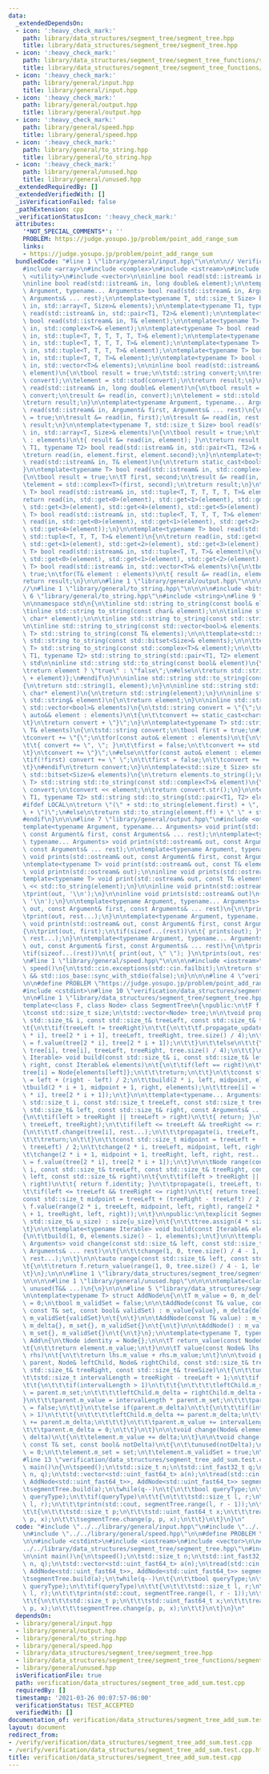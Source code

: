 ```yaml
---
data:
  _extendedDependsOn:
  - icon: ':heavy_check_mark:'
    path: library/data_structures/segment_tree/segment_tree.hpp
    title: library/data_structures/segment_tree/segment_tree.hpp
  - icon: ':heavy_check_mark:'
    path: library/data_structures/segment_tree/segment_tree_functions/segment_tree_add.hpp
    title: library/data_structures/segment_tree/segment_tree_functions/segment_tree_add.hpp
  - icon: ':heavy_check_mark:'
    path: library/general/input.hpp
    title: library/general/input.hpp
  - icon: ':heavy_check_mark:'
    path: library/general/output.hpp
    title: library/general/output.hpp
  - icon: ':heavy_check_mark:'
    path: library/general/speed.hpp
    title: library/general/speed.hpp
  - icon: ':heavy_check_mark:'
    path: library/general/to_string.hpp
    title: library/general/to_string.hpp
  - icon: ':heavy_check_mark:'
    path: library/general/unused.hpp
    title: library/general/unused.hpp
  _extendedRequiredBy: []
  _extendedVerifiedWith: []
  _isVerificationFailed: false
  _pathExtension: cpp
  _verificationStatusIcon: ':heavy_check_mark:'
  attributes:
    '*NOT_SPECIAL_COMMENTS*': ''
    PROBLEM: https://judge.yosupo.jp/problem/point_add_range_sum
    links:
    - https://judge.yosupo.jp/problem/point_add_range_sum
  bundledCode: "#line 1 \"library/general/input.hpp\"\n\n\n\n// Verification:\n//\n\
    #include <array>\n#include <complex>\n#include <istream>\n#include <tuple>\n#include\
    \ <utility>\n#include <vector>\n\ninline bool read(std::istream& in, double& element);\n\
    \ninline bool read(std::istream& in, long double& element);\n\ntemplate<typename\
    \ Argument, typename... Arguments> bool read(std::istream& in, Argument& first,\
    \ Arguments& ... rest);\n\ntemplate<typename T, std::size_t Size> bool read(std::istream&\
    \ in, std::array<T, Size>& elements);\n\ntemplate<typename T1, typename T2> bool\
    \ read(std::istream& in, std::pair<T1, T2>& element);\n\ntemplate<typename T>\
    \ bool read(std::istream& in, T& element);\n\ntemplate<typename T> bool read(std::istream&\
    \ in, std::complex<T>& element);\n\ntemplate<typename T> bool read(std::istream&\
    \ in, std::tuple<T, T, T, T, T, T>& element);\n\ntemplate<typename T> bool read(std::istream&\
    \ in, std::tuple<T, T, T, T, T>& element);\n\ntemplate<typename T> bool read(std::istream&\
    \ in, std::tuple<T, T, T, T>& element);\n\ntemplate<typename T> bool read(std::istream&\
    \ in, std::tuple<T, T, T>& element);\n\ntemplate<typename T> bool read(std::istream&\
    \ in, std::vector<T>& elements);\n\ninline bool read(std::istream& in, double&\
    \ element)\n{\n\tbool result = true;\n\tstd::string convert;\n\tresult &= read(in,\
    \ convert);\n\telement = std::stod(convert);\n\treturn result;\n}\n\ninline bool\
    \ read(std::istream& in, long double& element)\n{\n\tbool result = true;\n\tstd::string\
    \ convert;\n\tresult &= read(in, convert);\n\telement = std::stold(convert);\n\
    \treturn result;\n}\n\ntemplate<typename Argument, typename... Arguments> bool\
    \ read(std::istream& in, Argument& first, Arguments& ... rest)\n{\n\tbool result\
    \ = true;\n\tresult &= read(in, first);\n\tresult &= read(in, rest...);\n\treturn\
    \ result;\n}\n\ntemplate<typename T, std::size_t Size> bool read(std::istream&\
    \ in, std::array<T, Size>& elements)\n{\n\tbool result = true;\n\tfor(T& element\
    \ : elements)\n\t{ result &= read(in, element); }\n\treturn result;\n}\n\ntemplate<typename\
    \ T1, typename T2> bool read(std::istream& in, std::pair<T1, T2>& element)\n{\n\
    \treturn read(in, element.first, element.second);\n}\n\ntemplate<typename T> bool\
    \ read(std::istream& in, T& element)\n{\n\treturn static_cast<bool>(in >> element);\n\
    }\n\ntemplate<typename T> bool read(std::istream& in, std::complex<T>& element)\n\
    {\n\tbool result = true;\n\tT first, second;\n\tresult &= read(in, first, second);\n\
    \telement = std::complex<T>(first, second);\n\treturn result;\n}\n\ntemplate<typename\
    \ T> bool read(std::istream& in, std::tuple<T, T, T, T, T, T>& element)\n{\n\t\
    return read(in, std::get<0>(element), std::get<1>(element), std::get<2>(element),\
    \ std::get<3>(element), std::get<4>(element), std::get<5>(element));\n}\n\ntemplate<typename\
    \ T> bool read(std::istream& in, std::tuple<T, T, T, T, T>& element)\n{\n\treturn\
    \ read(in, std::get<0>(element), std::get<1>(element), std::get<2>(element), std::get<3>(element),\
    \ std::get<4>(element));\n}\n\ntemplate<typename T> bool read(std::istream& in,\
    \ std::tuple<T, T, T, T>& element)\n{\n\treturn read(in, std::get<0>(element),\
    \ std::get<1>(element), std::get<2>(element), std::get<3>(element));\n}\n\ntemplate<typename\
    \ T> bool read(std::istream& in, std::tuple<T, T, T>& element)\n{\n\treturn read(in,\
    \ std::get<0>(element), std::get<1>(element), std::get<2>(element));\n}\n\ntemplate<typename\
    \ T> bool read(std::istream& in, std::vector<T>& elements)\n{\n\tbool result =\
    \ true;\n\tfor(T& element : elements)\n\t{ result &= read(in, element); }\n\t\
    return result;\n}\n\n\n#line 1 \"library/general/output.hpp\"\n\n\n\n// Verification:\n\
    //\n#line 1 \"library/general/to_string.hpp\"\n\n\n\n#include <bitset>\n#line\
    \ 6 \"library/general/to_string.hpp\"\n#include <string>\n#line 9 \"library/general/to_string.hpp\"\
    \n\nnamespace std\n{\n\tinline std::string to_string(const bool& element);\n\n\
    \tinline std::string to_string(const char& element);\n\n\tinline std::string to_string(const\
    \ char* element);\n\n\tinline std::string to_string(const std::string& element);\n\
    \n\tinline std::string to_string(const std::vector<bool>& elements);\n\n\ttemplate<typename\
    \ T> std::string to_string(const T& elements);\n\n\ttemplate<std::size_t Size>\
    \ std::string to_string(const std::bitset<Size>& elements);\n\n\ttemplate<typename\
    \ T> std::string to_string(const std::complex<T>& element);\n\n\ttemplate<typename\
    \ T1, typename T2> std::string to_string(std::pair<T1, T2> element);\n}  // namespace\
    \ std\n\ninline std::string std::to_string(const bool& element)\n{\n#ifdef LOCAL\n\
    \treturn element ? \"true\" : \"false\";\n#else\n\treturn std::string{static_cast<char>('0'\
    \ + element)};\n#endif\n}\n\ninline std::string std::to_string(const char& element)\n\
    {\n\treturn std::string(1, element);\n}\n\ninline std::string std::to_string(const\
    \ char* element)\n{\n\treturn std::string(element);\n}\n\ninline std::string std::to_string(const\
    \ std::string& element)\n{\n\treturn element;\n}\n\ninline std::string std::to_string(const\
    \ std::vector<bool>& elements)\n{\n\tstd::string convert = \"{\";\n\tfor(const\
    \ auto&& element : elements)\n\t{\n\t\tconvert += static_cast<char>('0' + element);\n\
    \t}\n\treturn convert + \"}\";\n}\n\ntemplate<typename T> std::string std::to_string(const\
    \ T& elements)\n{\n\tstd::string convert;\n\tbool first = true;\n#ifdef LOCAL\n\
    \tconvert += \"{\";\n\tfor(const auto& element : elements)\n\t{\n\t\tif(!first)\n\
    \t\t{ convert += \", \"; }\n\t\tfirst = false;\n\t\tconvert += std::to_string(element);\n\
    \t}\n\tconvert += \"}\";\n#else\n\tfor(const auto& element : elements)\n\t{\n\t\
    \tif(!first) convert += \" \";\n\t\tfirst = false;\n\t\tconvert += std::to_string(element);\n\
    \t}\n#endif\n\treturn convert;\n}\n\ntemplate<std::size_t Size> std::string std::to_string(const\
    \ std::bitset<Size>& elements)\n{\n\treturn elements.to_string();\n}\n\ntemplate<typename\
    \ T> std::string std::to_string(const std::complex<T>& element)\n{\n\tstd::stringstream\
    \ convert;\n\tconvert << element;\n\treturn convert.str();\n}\n\ntemplate<typename\
    \ T1, typename T2> std::string std::to_string(std::pair<T1, T2> element)\n{\n\
    #ifdef LOCAL\n\treturn \"(\" + std::to_string(element.first) + \", \" + std::to_string(element.second)\
    \ + \")\";\n#else\n\treturn std::to_string(element.ff) + \" \" + std::to_string(element.ss);\n\
    #endif\n}\n\n\n#line 7 \"library/general/output.hpp\"\n#include <ostream>\n\n\
    template<typename Argument, typename... Arguments> void print(std::ostream& out,\
    \ const Argument& first, const Arguments& ... rest);\n\ntemplate<typename Argument,\
    \ typename... Arguments> void printn(std::ostream& out, const Argument& first,\
    \ const Arguments& ... rest);\n\ntemplate<typename Argument, typename... Arguments>\
    \ void prints(std::ostream& out, const Argument& first, const Arguments& ... rest);\n\
    \ntemplate<typename T> void print(std::ostream& out, const T& element);\n\ninline\
    \ void printn(std::ostream& out);\n\ninline void prints(std::ostream& out);\n\n\
    template<typename T> void print(std::ostream& out, const T& element)\n{\n\tout\
    \ << std::to_string(element);\n}\n\ninline void printn(std::ostream& out)\n{\n\
    \tprint(out, '\\n');\n}\n\ninline void prints(std::ostream& out)\n{\n\tprint(out,\
    \ '\\n');\n}\n\ntemplate<typename Argument, typename... Arguments> void print(std::ostream&\
    \ out, const Argument& first, const Arguments& ... rest)\n{\n\tprint(out, first);\n\
    \tprint(out, rest...);\n}\n\ntemplate<typename Argument, typename... Arguments>\
    \ void printn(std::ostream& out, const Argument& first, const Arguments& ... rest)\n\
    {\n\tprint(out, first);\n\tif(sizeof...(rest))\n\t{ prints(out); }\n\tprintn(out,\
    \ rest...);\n}\n\ntemplate<typename Argument, typename... Arguments> void prints(std::ostream&\
    \ out, const Argument& first, const Arguments& ... rest)\n{\n\tprint(out, first);\n\
    \tif(sizeof...(rest))\n\t{ print(out, \" \"); }\n\tprints(out, rest...);\n}\n\n\
    \n#line 1 \"library/general/speed.hpp\"\n\n\n\n#include <iostream>\n\ninline bool\
    \ speed()\n{\n\tstd::cin.exceptions(std::cin.failbit);\n\treturn std::cin.tie(nullptr)\
    \ && std::ios_base::sync_with_stdio(false);\n}\n\n\n#line 4 \"verification/data_structures/segment_tree_add_sum.test.cpp\"\
    \n\n#define PROBLEM \"https://judge.yosupo.jp/problem/point_add_range_sum\"\n\n\
    #include <cstdint>\n#line 10 \"verification/data_structures/segment_tree_add_sum.test.cpp\"\
    \n\n#line 1 \"library/data_structures/segment_tree/segment_tree.hpp\"\n\n\n\n\
    template<class F, class Node> class SegmentTree\n{\npublic:\n\tF f;\nprivate:\n\
    \tconst std::size_t size;\n\tstd::vector<Node> tree;\n\n\tvoid propagate(const\
    \ std::size_t& i, const std::size_t& treeLeft, const std::size_t& treeRight)\n\
    \t{\n\t\tif(treeLeft != treeRight)\n\t\t{\n\t\t\tf.propagate_update(tree[i], tree[2\
    \ * i], tree[2 * i + 1], treeLeft, treeRight, tree.size() / 4);\n\t\t\ttree[i]\
    \ = f.value(tree[2 * i], tree[2 * i + 1]);\n\t\t}\n\t\telse\n\t\t{\n\t\t\tf.propagate_update(tree[i],\
    \ tree[i], tree[i], treeLeft, treeRight, tree.size() / 4);\n\t\t}\n\t}\n\n\ttemplate<typename\
    \ Iterable> void build(const std::size_t& i, const std::size_t& left, const std::size_t&\
    \ right, const Iterable& elements)\n\t{\n\t\tif(left == right)\n\t\t{\n\t\t\t\
    tree[i] = Node{elements[left]};\n\t\t\treturn;\n\t\t}\n\t\tconst std::size_t midpoint\
    \ = left + (right - left) / 2;\n\t\tbuild(2 * i, left, midpoint, elements);\n\t\
    \tbuild(2 * i + 1, midpoint + 1, right, elements);\n\t\ttree[i] = f.value(tree[2\
    \ * i], tree[2 * i + 1]);\n\t}\n\n\ttemplate<typename... Arguments> void change(const\
    \ std::size_t i, const std::size_t treeLeft, const std::size_t treeRight, const\
    \ std::size_t& left, const std::size_t& right, const Arguments& ... rest)\n\t\
    {\n\t\tif(left > treeRight || treeLeft > right)\n\t\t{ return; }\n\t\tpropagate(i,\
    \ treeLeft, treeRight);\n\t\tif(left <= treeLeft && treeRight <= right)\n\t\t\
    {\n\t\t\tf.change(tree[i], rest...);\n\t\t\tpropagate(i, treeLeft, treeRight);\n\
    \t\t\treturn;\n\t\t}\n\t\tconst std::size_t midpoint = treeLeft + (treeRight -\
    \ treeLeft) / 2;\n\t\tchange(2 * i, treeLeft, midpoint, left, right, rest...);\n\
    \t\tchange(2 * i + 1, midpoint + 1, treeRight, left, right, rest...);\n\t\ttree[i]\
    \ = f.value(tree[2 * i], tree[2 * i + 1]);\n\t}\n\n\tNode range(const std::size_t&\
    \ i, const std::size_t& treeLeft, const std::size_t& treeRight, const std::size_t&\
    \ left, const std::size_t& right)\n\t{\n\t\tif(left > treeRight || treeLeft >\
    \ right)\n\t\t{ return f.identity; }\n\t\tpropagate(i, treeLeft, treeRight);\n\
    \t\tif(left <= treeLeft && treeRight <= right)\n\t\t{ return tree[i]; }\n\t\t\
    const std::size_t midpoint = treeLeft + (treeRight - treeLeft) / 2;\n\t\treturn\
    \ f.value(range(2 * i, treeLeft, midpoint, left, right), range(2 * i + 1, midpoint\
    \ + 1, treeRight, left, right));\n\t}\n\npublic:\n\texplicit SegmentTree(const\
    \ std::size_t& u_size) : size{u_size}\n\t{\n\t\ttree.assign(4 * size, f.identity);\n\
    \t}\n\n\ttemplate<typename Iterable> void build(const Iterable& elements)\n\t\
    {\n\t\tbuild(1, 0, elements.size() - 1, elements);\n\t}\n\n\ttemplate<typename...\
    \ Arguments> void change(const std::size_t& left, const std::size_t& right, const\
    \ Arguments& ... rest)\n\t{\n\t\tchange(1, 0, tree.size() / 4 - 1, left, right,\
    \ rest...);\n\t}\n\n\tauto range(const std::size_t& left, const std::size_t& right)\n\
    \t{\n\t\treturn f.return_value(range(1, 0, tree.size() / 4 - 1, left, right));\n\
    \t}\n};\n\n\n#line 1 \"library/data_structures/segment_tree/segment_tree_functions/segment_tree_add.hpp\"\
    \n\n\n\n#line 1 \"library/general/unused.hpp\"\n\n\n\ntemplate<class... T> void\
    \ unused(T&& ...)\n{\n}\n\n\n#line 5 \"library/data_structures/segment_tree/segment_tree_functions/segment_tree_add.hpp\"\
    \n\ntemplate<typename T> struct AddNode\n{\n\tT m_value = 0, m_delta = 0, m_set\
    \ = 0;\n\tbool m_validSet = false;\n\n\tAddNode(const T& value, const T& delta,\
    \ const T& set, const bool& validSet) : m_value{value}, m_delta{delta}, m_set{set},\
    \ m_validSet{validSet}\n\t{\n\t}\n\n\tAddNode(const T& value) : m_value{value},\
    \ m_delta{}, m_set{}, m_validSet{}\n\t{\n\t}\n\n\tAddNode() : m_value{}, m_delta{},\
    \ m_set{}, m_validSet{}\n\t{\n\t}\n};\n\ntemplate<typename T, typename Node> struct\
    \ Add\n{\n\tNode identity = Node{};\n\n\tT return_value(const Node& element)\n\
    \t{\n\t\treturn element.m_value;\n\t}\n\n\tT value(const Node& lhs, const Node&\
    \ rhs)\n\t{\n\t\treturn lhs.m_value + rhs.m_value;\n\t}\n\n\tvoid propagate_update(Node&\
    \ parent, Node& leftChild, Node& rightChild, const std::size_t& treeLeft, const\
    \ std::size_t& treeRight, const std::size_t& treeSize)\n\t{\n\t\tunused(treeSize);\n\
    \t\tstd::size_t intervalLength = treeRight - treeLeft + 1;\n\t\tif(parent.m_validSet)\n\
    \t\t{\n\t\t\tif(intervalLength > 1)\n\t\t\t{\n\t\t\t\tleftChild.m_set = rightChild.m_set\
    \ = parent.m_set;\n\t\t\t\tleftChild.m_delta = rightChild.m_delta = 0;\n\t\t\t\
    }\n\t\t\tparent.m_value = intervalLength * parent.m_set;\n\t\t\tparent.m_validSet\
    \ = false;\n\t\t}\n\t\telse if(parent.m_delta)\n\t\t{\n\t\t\tif(intervalLength\
    \ > 1)\n\t\t\t{\n\t\t\t\tleftChild.m_delta += parent.m_delta;\n\t\t\t\trightChild.m_delta\
    \ += parent.m_delta;\n\t\t\t}\n\t\t\tparent.m_value += intervalLength * parent.m_delta;\n\
    \t\t\tparent.m_delta = 0;\n\t\t}\n\t}\n\n\tvoid change(Node& element, const T&\
    \ delta)\n\t{\n\t\telement.m_value += delta;\n\t}\n\n\tvoid change(Node& element,\
    \ const T& set, const bool& notDelta)\n\t{\n\t\tunused(notDelta);\n\t\telement.m_delta\
    \ = 0;\n\t\telement.m_set = set;\n\t\telement.m_validSet = true;\n\t}\n};\n\n\n\
    #line 13 \"verification/data_structures/segment_tree_add_sum.test.cpp\"\n\nint\
    \ main()\n{\n\tspeed();\n\tstd::size_t n;\n\tstd::int_fast32_t q;\n\tread(std::cin,\
    \ n, q);\n\tstd::vector<std::uint_fast64_t> a(n);\n\tread(std::cin, a);\n\tSegmentTree<Add<std::uint_fast64_t,\
    \ AddNode<std::uint_fast64_t>>, AddNode<std::uint_fast64_t>> segmentTree(n);\n\
    \tsegmentTree.build(a);\n\twhile(q--)\n\t{\n\t\tbool queryType;\n\t\tread(std::cin,\
    \ queryType);\n\t\tif(queryType)\n\t\t{\n\t\t\tstd::size_t l, r;\n\t\t\tread(std::cin,\
    \ l, r);\n\t\t\tprintn(std::cout, segmentTree.range(l, r - 1));\n\t\t}\n\t\telse\n\
    \t\t{\n\t\t\tstd::size_t p;\n\t\t\tstd::uint_fast64_t x;\n\t\t\tread(std::cin,\
    \ p, x);\n\t\t\tsegmentTree.change(p, p, x);\n\t\t}\n\t}\n}\n"
  code: "#include \"../../library/general/input.hpp\"\n#include \"../../library/general/output.hpp\"\
    \n#include \"../../library/general/speed.hpp\"\n\n#define PROBLEM \"https://judge.yosupo.jp/problem/point_add_range_sum\"\
    \n\n#include <cstdint>\n#include <iostream>\n#include <vector>\n\n#include \"\
    ../../library/data_structures/segment_tree/segment_tree.hpp\"\n#include \"../../library/data_structures/segment_tree/segment_tree_functions/segment_tree_add.hpp\"\
    \n\nint main()\n{\n\tspeed();\n\tstd::size_t n;\n\tstd::int_fast32_t q;\n\tread(std::cin,\
    \ n, q);\n\tstd::vector<std::uint_fast64_t> a(n);\n\tread(std::cin, a);\n\tSegmentTree<Add<std::uint_fast64_t,\
    \ AddNode<std::uint_fast64_t>>, AddNode<std::uint_fast64_t>> segmentTree(n);\n\
    \tsegmentTree.build(a);\n\twhile(q--)\n\t{\n\t\tbool queryType;\n\t\tread(std::cin,\
    \ queryType);\n\t\tif(queryType)\n\t\t{\n\t\t\tstd::size_t l, r;\n\t\t\tread(std::cin,\
    \ l, r);\n\t\t\tprintn(std::cout, segmentTree.range(l, r - 1));\n\t\t}\n\t\telse\n\
    \t\t{\n\t\t\tstd::size_t p;\n\t\t\tstd::uint_fast64_t x;\n\t\t\tread(std::cin,\
    \ p, x);\n\t\t\tsegmentTree.change(p, p, x);\n\t\t}\n\t}\n}\n"
  dependsOn:
  - library/general/input.hpp
  - library/general/output.hpp
  - library/general/to_string.hpp
  - library/general/speed.hpp
  - library/data_structures/segment_tree/segment_tree.hpp
  - library/data_structures/segment_tree/segment_tree_functions/segment_tree_add.hpp
  - library/general/unused.hpp
  isVerificationFile: true
  path: verification/data_structures/segment_tree_add_sum.test.cpp
  requiredBy: []
  timestamp: '2021-03-26 00:07:57-06:00'
  verificationStatus: TEST_ACCEPTED
  verifiedWith: []
documentation_of: verification/data_structures/segment_tree_add_sum.test.cpp
layout: document
redirect_from:
- /verify/verification/data_structures/segment_tree_add_sum.test.cpp
- /verify/verification/data_structures/segment_tree_add_sum.test.cpp.html
title: verification/data_structures/segment_tree_add_sum.test.cpp
---
```

